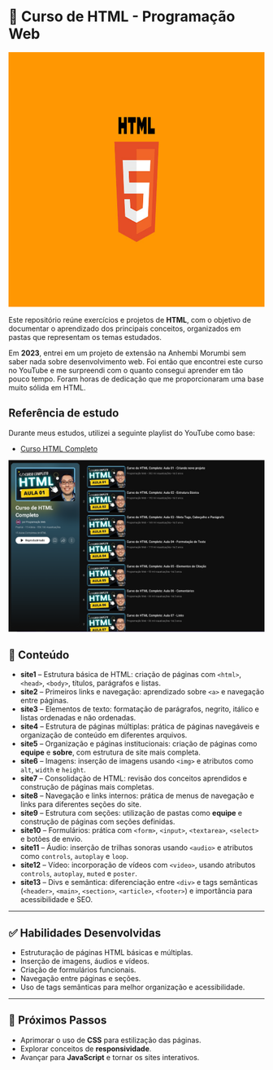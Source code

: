 # 📙 Curso de HTML - Programação Web

<img src="img-html/img-1.jpg" alt="App Screenshot" width="100%" height="500"/>

Este repositório reúne exercícios e projetos de **HTML**, com o objetivo de documentar o aprendizado dos principais conceitos, organizados em pastas que representam os temas estudados.  


Em **2023**, entrei em um projeto de extensão na Anhembi Morumbi sem saber nada sobre desenvolvimento web. Foi então que encontrei este curso no YouTube e me surpreendi com o quanto consegui aprender em tão pouco tempo. Foram horas de dedicação que me proporcionaram uma base muito sólida em HTML.  

##  Referência de estudo

Durante meus estudos, utilizei a seguinte playlist do YouTube como base:

- [Curso HTML Completo ](https://www.youtube.com/playlist?list=PL2Fdisxwzt_cajoGVWTx44wM6Ht09QJ3A)


<p align="center">
  <img src="img-html/img-2.png" alt="App Screenshot" width="800" align=center/>
</p>

## 🔹 Conteúdo  

- **site1** – Estrutura básica de HTML: criação de páginas com `<html>`, `<head>`, `<body>`, títulos, parágrafos e listas.  
- **site2** – Primeiros links e navegação: aprendizado sobre `<a>` e navegação entre páginas.  
- **site3** – Elementos de texto: formatação de parágrafos, negrito, itálico e listas ordenadas e não ordenadas.  
- **site4** – Estrutura de páginas múltiplas: prática de páginas navegáveis e organização de conteúdo em diferentes arquivos.  
- **site5** – Organização e páginas institucionais: criação de páginas como **equipe** e **sobre**, com estrutura de site mais completa.  
- **site6** – Imagens: inserção de imagens usando `<img>` e atributos como `alt`, `width` e `height`.  
- **site7** – Consolidação de HTML: revisão dos conceitos aprendidos e construção de páginas mais completas.  
- **site8** – Navegação e links internos: prática de menus de navegação e links para diferentes seções do site.  
- **site9** – Estrutura com seções: utilização de pastas como **equipe** e construção de páginas com seções definidas.  
- **site10** – Formulários: prática com `<form>`, `<input>`, `<textarea>`, `<select>` e botões de envio.  
- **site11** – Áudio: inserção de trilhas sonoras usando `<audio>` e atributos como `controls`, `autoplay` e `loop`.  
- **site12** – Vídeo: incorporação de vídeos com `<video>`, usando atributos `controls`, `autoplay`, `muted` e `poster`.  
- **site13** – Divs e semântica: diferenciação entre `<div>` e tags semânticas (`<header>`, `<main>`, `<section>`, `<article>`, `<footer>`) e importância para acessibilidade e SEO.  

---

## ✅ Habilidades Desenvolvidas  

- Estruturação de páginas HTML básicas e múltiplas.  
- Inserção de imagens, áudios e vídeos.  
- Criação de formulários funcionais.  
- Navegação entre páginas e seções.  
- Uso de tags semânticas para melhor organização e acessibilidade.  

---

## 🚀 Próximos Passos  

- Aprimorar o uso de **CSS** para estilização das páginas.  
- Explorar conceitos de **responsividade**.  
- Avançar para **JavaScript** e tornar os sites interativos.  
